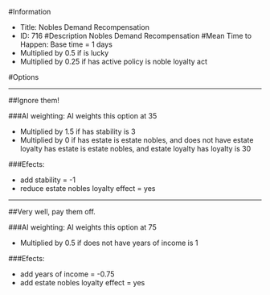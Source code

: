 #Information
 - Title: Nobles Demand Recompensation
 - ID: 716
#Description
Nobles Demand Recompensation
#Mean Time to Happen:
Base time = 1 days
 - Multiplied by 0.5 if is lucky
 - Multiplied by 0.25 if has active policy is noble loyalty act

#Options

___
##Ignore them!

###AI weighting:
AI weights this option at 35
 - Multiplied by 1.5 if has stability is 3
 - Multiplied by 0 if has estate is estate nobles, and does not have estate loyalty has estate is estate nobles, and estate loyalty has loyalty is 30


###Efects:<ul><li>add stability = -1</li><li>reduce estate nobles loyalty effect = yes</li></ul>

___
##Very well, pay them off.

###AI weighting:
AI weights this option at 75
 - Multiplied by 0.5 if does not have years of income is 1


###Efects:<ul><li>add years of income = -0.75</li><li>add estate nobles loyalty effect = yes</li></ul>
